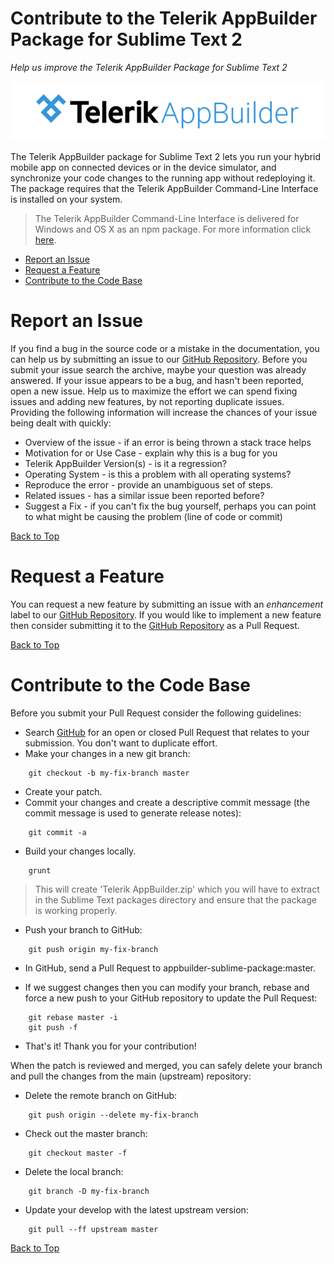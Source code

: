 Contribute to the Telerik AppBuilder Package for Sublime Text 2
===

*Help us improve the Telerik AppBuilder Package for Sublime Text 2* 

[![Telerik AppBuilder](ab-logo.png "Telerik AppBuilder")](http://www.telerik.com/appbuilder "The Telerik AppBuilder web site")

The Telerik AppBuilder package for Sublime Text 2 lets you run your hybrid mobile app on connected devices or in the device simulator, and synchronize your code changes to the running app without redeploying it. The package requires that the Telerik AppBuilder Command-Line Interface is installed on your system.

> The Telerik AppBuilder Command-Line Interface is delivered for Windows and OS X as an npm package. For more information click <a href="https://www.npmjs.org/package/appbuilder" target="_blank">here</a>.

* [Report an Issue](#report-an-issue "Learn how to report a bug")
* [Request a Feature](#request-a-feature "Learn how to submit a feature or improvement request")
* [Contribute to the Code Base](#contribute-to-the-code-base "Learn how to submit your own improvements to the code")

<a id="bug"></a>
Report an Issue
===
If you find a bug in the source code or a mistake in the documentation, you can help us by submitting an issue to our <a href="https://github.com/Icenium/appbuilder-sublime-package">GitHub Repository</a>.
Before you submit your issue search the archive, maybe your question was already answered.
If your issue appears to be a bug, and hasn't been reported, open a new issue. Help us to maximize the effort we can spend fixing issues and adding new features, by not reporting duplicate issues. Providing the following information will increase the chances of your issue being dealt with quickly:

* Overview of the issue - if an error is being thrown a stack trace helps
* Motivation for or Use Case - explain why this is a bug for you
* Telerik AppBuilder Version(s) - is it a regression?
* Operating System - is this a problem with all operating systems?
* Reproduce the error - provide an unambiguous set of steps.
* Related issues - has a similar issue been reported before?
* Suggest a Fix - if you can't fix the bug yourself, perhaps you can point to what might be causing the problem (line of code or commit)

[Back to Top][1]

<a id="request"></a>
Request a Feature
===
You can request a new feature by submitting an issue with an *enhancement* label to our <a href="https://github.com/Icenium/appbuilder-sublime-package">GitHub Repository</a>.
If you would like to implement a new feature then consider submitting it to the <a href="https://github.com/Icenium/appbuilder-sublime-package">GitHub Repository</a> as a Pull Request.

[Back to Top][1]

<a id="contribute"></a>
Contribute to the Code Base
===
Before you submit your Pull Request consider the following guidelines:

* Search <a href="https://github.com/Icenium/appbuilder-sublime-package/pulls">GitHub</a> for an open or closed Pull Request that relates to your submission. You don't want to duplicate effort.
* Make your changes in a new git branch:
```
    git checkout -b my-fix-branch master
```
* Create your patch.
* Commit your changes and create a descriptive commit message (the commit message is used to generate release notes):
```
    git commit -a
```
* Build your changes locally.
```
    grunt
```
> This will create 'Telerik AppBuilder.zip' which you will have to extract in the Sublime Text packages directory and ensure that the package is working properly.

* Push your branch to GitHub:
```
    git push origin my-fix-branch
```
* In GitHub, send a Pull Request to appbuilder-sublime-package:master.

* If we suggest changes then you can modify your branch, rebase and force a new push to your GitHub repository to update the Pull Request:
```
    git rebase master -i
    git push -f
```
* That's it! Thank you for your contribution!

When the patch is reviewed and merged, you can safely delete your branch and pull the changes from the main (upstream) repository:

* Delete the remote branch on GitHub:
```
    git push origin --delete my-fix-branch
```
* Check out the master branch:
```
    git checkout master -f
```
* Delete the local branch:
```
    git branch -D my-fix-branch
```
* Update your develop with the latest upstream version:
```
    git pull --ff upstream master
```

[Back to Top][1]

[1]: #contribute-to-the-telerik-appbuilder-command-line-interface
